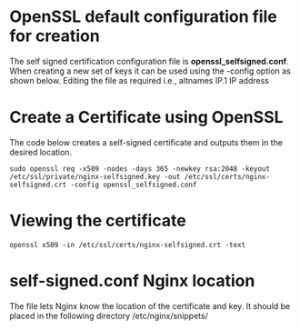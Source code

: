 # OpenSSL default configuration file for creation

The self signed certification configuration file is **openssl_selfsigned.conf**. When creating a new set of keys it can be used using the -config option as shown below. Editing the file as required i.e., altnames IP.1 IP address


# Create a Certificate using OpenSSL

The code below creates a self-signed certificate and outputs them in the desired location.

```
sudo openssl req -x509 -nodes -days 365 -newkey rsa:2048 -keyout /etc/ssl/private/nginx-selfsigned.key -out /etc/ssl/certs/nginx-selfsigned.crt -config openssl_selfsigned.conf
```

# Viewing the certificate
```
openssl x509 -in /etc/ssl/certs/nginx-selfsigned.crt -text
```

# self-signed.conf Nginx location

The file lets Nginx know the location of the certificate and key. It should be placed in the following directory /etc/nginx/snippets/
